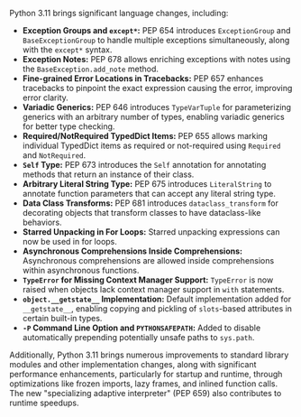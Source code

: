 Python 3.11 brings significant language changes, including:

* **Exception Groups and `except*`:** PEP 654 introduces `ExceptionGroup` and `BaseExceptionGroup` to handle multiple exceptions simultaneously, along with the `except*` syntax.
* **Exception Notes:** PEP 678 allows enriching exceptions with notes using the `BaseException.add_note` method.
* **Fine-grained Error Locations in Tracebacks:** PEP 657 enhances tracebacks to pinpoint the exact expression causing the error, improving error clarity.
* **Variadic Generics:** PEP 646 introduces `TypeVarTuple` for parameterizing generics with an arbitrary number of types, enabling variadic generics for better type checking.
* **Required/NotRequired TypedDict Items:** PEP 655 allows marking individual TypedDict items as required or not-required using `Required` and `NotRequired`.
* **`Self` Type:** PEP 673 introduces the `Self` annotation for annotating methods that return an instance of their class.
* **Arbitrary Literal String Type:** PEP 675 introduces `LiteralString` to annotate function parameters that can accept any literal string type.
* **Data Class Transforms:** PEP 681 introduces `dataclass_transform` for decorating objects that transform classes to have dataclass-like behaviors.
* **Starred Unpacking in For Loops:** Starred unpacking expressions can now be used in for loops.
* **Asynchronous Comprehensions Inside Comprehensions:** Asynchronous comprehensions are allowed inside comprehensions within asynchronous functions.
* **`TypeError` for Missing Context Manager Support:** `TypeError` is now raised when objects lack context manager support in `with` statements.
* **`object.__getstate__` Implementation:** Default implementation added for `__getstate__`, enabling copying and pickling of `slots`-based attributes in certain built-in types.
* **`-P` Command Line Option and `PYTHONSAFEPATH`:** Added to disable automatically prepending potentially unsafe paths to `sys.path`.

Additionally, Python 3.11 brings numerous improvements to standard library modules and other implementation changes, along with significant performance enhancements, particularly for startup and runtime, through optimizations like frozen imports, lazy frames, and inlined function calls. The new "specializing adaptive interpreter" (PEP 659) also contributes to runtime speedups.


